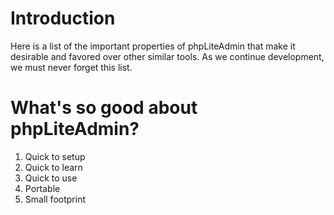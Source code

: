 # Introduction #

Here is a list of the important properties of phpLiteAdmin that make it desirable and favored over other similar tools. As we continue development, we must never forget this list.


# What's so good about phpLiteAdmin? #


  1. Quick to setup
  1. Quick to learn
  1. Quick to use
  1. Portable
  1. Small footprint